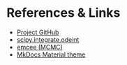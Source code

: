 # References & Links

- [Project GitHub](https://github.com/dsih-artpark/infectious-disease-models)
- [scipy.integrate.odeint](https://docs.scipy.org/doc/scipy/reference/generated/scipy.integrate.odeint.html)
- [emcee (MCMC)](https://emcee.readthedocs.io/)
- [MkDocs Material theme](https://squidfunk.github.io/mkdocs-material/)
